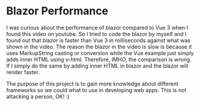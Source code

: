 # Blazor Performance
I was curious about the performance of blazor compared to Vue 3 when I found this video on youtube. So I tried to code the blazor by myself and I found out that blazor is faster than Vue 3 in milliseconds against what was shown in the video. The reason the blazor in the video is slow is because it uses MarkupString casting or conversion while the Vue example just simply adds inner HTML using v-html. Therefore, IMHO, the comparison is wrong. If I simply do the same by adding inner HTML in blazor and the blazor will render faster.

The purpose of this project is to gain more knowledge about different frameworks so we could what to use in developing web apps. This is not attacking a person, OK! :)
